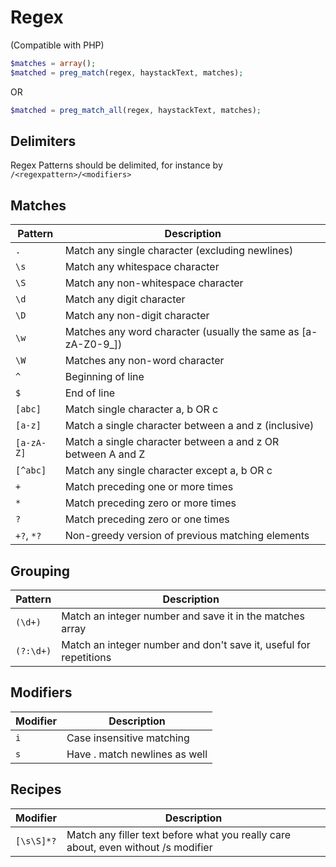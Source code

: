 # Regex

(Compatible with PHP)

```php
$matches = array();
$matched = preg_match(regex, haystackText, matches);
```
OR
```php
$matched = preg_match_all(regex, haystackText, matches);
```

## Delimiters

Regex Patterns should be delimited, for instance by `/<regexpattern>/<modifiers>`

## Matches

Pattern      | Description
------------ | ----------------------------------------------------------------
`.`          | Match any single character (excluding newlines)
`\s`         | Match any whitespace character
`\S`         | Match any non-whitespace character
`\d`         | Match any digit character
`\D`         | Match any non-digit character
`\w`         | Matches any word character (usually the same as [a-zA-Z0-9_])
`\W`         | Matches any non-word character
`^`          | Beginning of line
`$`          | End of line
`[abc]`      | Match single character a, b OR c
`[a-z]`      | Match a single character between a and z (inclusive)
`[a-zA-Z]`   | Match a single character between a and z OR between A and Z
`[^abc]`     | Match any single character except a, b OR c
`+`          | Match preceding one or more times
`*`          | Match preceding zero or more times
`?`          | Match preceding zero or one times
`+?`, `*?`   | Non-greedy version of previous matching elements

## Grouping

Pattern      | Description
------------ | ----------------------------------------------------------------
`(\d+)`      | Match an integer number and save it in the matches array
`(?:\d+)`    | Match an integer number and don't save it, useful for repetitions

## Modifiers

Modifier     | Description
------------ | ----------------------------------------------------------------
`i`          | Case insensitive matching
`s`          | Have . match newlines as well


## Recipes

Modifier     | Description
------------ | ----------------------------------------------------------------
`[\s\S]*?`   | Match any filler text before what you really care about, even without /s modifier

